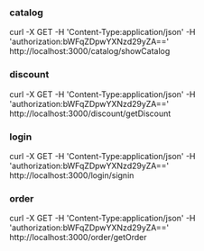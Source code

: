 ### catalog

curl -X GET -H 'Content-Type:application/json' -H 'authorization:bWFqZDpwYXNzd29yZA==' http://localhost:3000/catalog/showCatalog

### discount

curl -X GET -H 'Content-Type:application/json' -H 'authorization:bWFqZDpwYXNzd29yZA==' http://localhost:3000/discount/getDiscount

### login

curl -X GET -H 'Content-Type:application/json' -H 'authorization:bWFqZDpwYXNzd29yZA==' http://localhost:3000/login/signin

### order

curl -X GET -H 'Content-Type:application/json' -H 'authorization:bWFqZDpwYXNzd29yZA==' http://localhost:3000/order/getOrder
